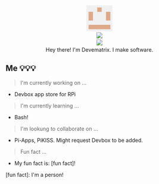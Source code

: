 <p align="center">
  <img src="https://github.com/Devematrix/Devematrix/blob/main/icons/DEVEMATRIX.png?raw=true" height="70">
  <br />
  
  <img src="https://github-readme-stats.vercel.app/api?username=Devematrix&hide_border=true&show_icons=true">
  <br />
  <img src="https://github-readme-stats.vercel.app/api/top-langs/?username=Devematrix&hide_border=true&show_icons=true">
  
 <br />
  Hey there! I'm Devematrix. I make software.
  <br />
</p>

<!--
**Devematrix/Devematrix** is a ✨ _special_ ✨ repository because its `README.md` (this file) appears on your GitHub profile.

Here are some ideas to get you started:

- 🔭 I’m currently working on ...
- 🌱 I’m currently learning ...
- 👯 I’m looking to collaborate on ...
- 🤔 I’m looking for help with ...
- 💬 Ask me about ...
- 📫 How to reach me: ...
- 😄 Pronouns: ...
- ⚡ Fun fact: ...
-->

## Me 💡💡💡
> I'm currently working on ...
- Devbox app store for RPi

> I'm currently learning ...
- Bash!

> I'm lookung to collaborate on ...
- Pi-Apps, PiKISS. Might request Devbox to be added.

> Fun fact ...
- My fun fact is: [fun fact]!

[fun fact]: I'm a person!
